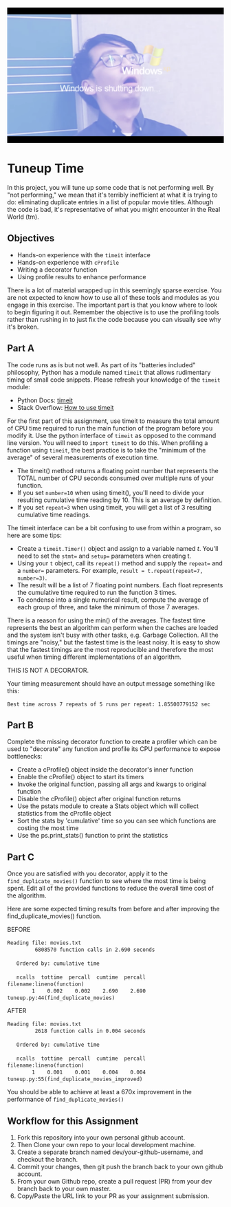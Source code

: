 <p align="center">
  <img src=logo.png/>
</p>

# Tuneup Time
In this project, you will tune up some code that is not performing well. By "not performing," we mean that it's terribly inefficient at what it is trying to do: eliminating duplicate entries in a list of popular movie titles. Although the code is bad, it's representative of what you might encounter in the Real World (tm).

## Objectives
- Hands-on experience with the `timeit` interface
- Hands-on experience with `cProfile`
- Writing a decorator function
- Using profile results to enhance performance

There is a lot of material wrapped up in this seemingly sparse exercise. You are not expected to know how to use all of these tools and modules as you engage in this exercise. The important part is that you know where to look to begin figuring it out. Remember the objective is to use the profiling tools rather than rushing in to just fix the code because you can visually see why it's broken.

## Part A
The code runs as is but not well. As part of its "batteries included" philosophy, Python has a module named `timeit` that allows rudimentary timing of small code snippets. Please refresh your knowledge of the `timeit` module:
 - Python Docs: [timeit](https://docs.python.org/2/library/timeit.html#module-timeit)
 - Stack Overflow: [How to use timeit](https://stackoverflow.com/questions/8220801/how-to-use-timeit-module)

For the first part of this assignment, use timeit to measure the total amount of CPU time required to run the main function of the program before you modify it. Use the python interface of `timeit` as opposed to the command line version. You will need to `import timeit` to do this. When profiling a function using `timeit`, the best practice is to take the "minimum of the average" of several measurements of execution time.
 - The timeit() method returns a floating point number that represents the TOTAL number of CPU seconds consumed over multiple runs of your function.
 - If you set `number=10` when using timeit(), you'll need to divide your resulting cumulative time reading by 10. This is an average by definition.
 - If you set `repeat=3` when using timeit, you will get a list of 3 resulting cumulative time readings.

The timeit interface can be a bit confusing to use from within a program, so here are some tips:
 - Create a `timeit.Timer()` object and assign to a variable named *t*. You'll need to set the `stmt=` and `setup=` parameters when creating t.
 - Using your `t` object, call its `repeat()` method and supply the `repeat=` and a `number=` parameters. For example, `result = t.repeat(repeat=7, number=3)`.
 - The result will be a list of 7 floating point numbers. Each float represents the cumulative time required to run the function 3 times.
 - To condense into a single numerical result, compute the average of each group of three, and take the minimum of those 7 averages.

There is a reason for using the min() of the averages. The fastest time represents the best an algorithm can perform when the caches are loaded and the system isn't busy with other tasks, e.g. Garbage Collection. All the timings are "noisy," but the fastest time is the least noisy. It is easy to show that the fastest timings are the most reproducible and therefore the most useful when timing different implementations of an algorithm. 

THIS IS NOT A DECORATOR.

Your timing measurement should have an output message something like this:
```
Best time across 7 repeats of 5 runs per repeat: 1.85500779152 sec
```

## Part B
Complete the missing decorator function to create a profiler which can be used to "decorate" any function and profile its CPU performance to expose bottlenecks:
 - Create a cProfile() object inside the decorator's inner function
 - Enable the cProfile() object to start its timers
 - Invoke the original function, passing all args and kwargs to original function
 - Disable the cProfile() object after original function returns
 - Use the pstats module to create a Stats object which will collect statistics from the cProfile object
 - Sort the stats by 'cumulative' time so you can see which functions are costing the most time
 - Use the ps.print_stats() function to print the statistics


## Part C
Once you are satisfied with you decorator, apply it to the `find_duplicate_movies()` function to see where the most time is being spent. Edit all of the provided functions to reduce the overall time cost of the algorithm.

Here are some expected timing results from before and after improving the find_duplicate_movies() function.

BEFORE
```
Reading file: movies.txt
         6808570 function calls in 2.690 seconds

   Ordered by: cumulative time

   ncalls  tottime  percall  cumtime  percall filename:lineno(function)
        1    0.002    0.002    2.690    2.690 tuneup.py:44(find_duplicate_movies)
```
AFTER
```
Reading file: movies.txt
         2618 function calls in 0.004 seconds

   Ordered by: cumulative time

   ncalls  tottime  percall  cumtime  percall filename:lineno(function)
        1    0.001    0.001    0.004    0.004 tuneup.py:55(find_duplicate_movies_improved)
```

You should be able to achieve at least a 670x improvement in the performance of `find_duplicate_movies()`


## Workflow for this Assignment
1. Fork this repository into your own personal github account.
2. Then Clone your own repo to your local development machine.
3. Create a separate branch named dev/your-github-username, and checkout the branch.
4. Commit your changes, then git push the branch back to your own github account.
5. From your own Github repo, create a pull request (PR) from your dev branch back to your own master.
6. Copy/Paste the URL link to your PR as your assignment submission.